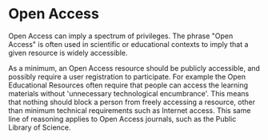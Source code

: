 # Open Access

Open Access can imply a spectrum of privileges. The phrase "Open Access" is often used in scientific or educational contexts to imply that a given resource is widely accessible.

As a minimum, an Open Access resource should be publicly accessible, and possibly require a user registration to participate. For example the Open Educational Resources often require that people can access the learning materials without 'unnecessary technological encumbrance'. This means that nothing should block a person from freely accessing a resource, other than minimum technical requirements such as Internet access. This same line of reasoning applies to Open Access journals, such as the Public Library of Science.

